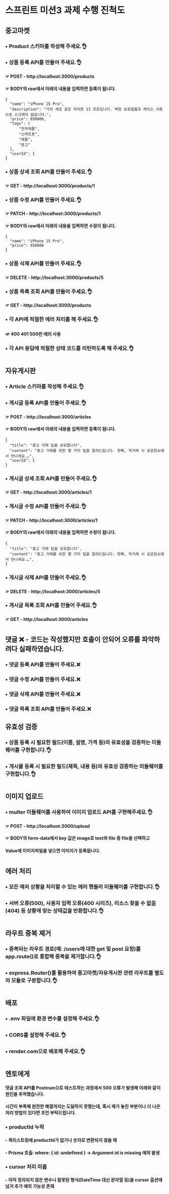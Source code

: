 # 스프린트 미션3 과제 수행 진척도

## 중고마켓
### • Product 스키마를 작성해 주세요.👌

### • 상품 등록 API를 만들어 주세요.👌
####  ☞ POST - http://localhost:3000/products
####  ☞ BODY의 raw에서 아래의 내용을 입력하면 등록이 됩니다.
    {
      "name": "iPhone 15 Pro",
      "description": "거의 새것 같은 아이폰 13 프로입니다. 액정 보호필름과 케이스 사용으로 스크래치 없습니다.",
      "price": 950000,
      "tags": [
          "전자제품",
          "스마트폰",
          "애플",
          "중고"
      ],
      "userId": 1
    }  

### • 상품 상세 조회 API를 만들어 주세요.👌
####  ☞ GET - http://localhost:3000/products/1

### • 상품 수정 API를 만들어 주세요.👌
####  ☞ PATCH - http://localhost:3000/products/1
####  ☞ BODY의 raw에서 아래의 내용을 입력하면 수정이 됩니다.
    {
      "name": "iPhone 15 Pro",
      "price": 950000
    }

### • 상품 삭제 API를 만들어 주세요.👌
####  ☞ DELETE - http://localhost:3000/products/5

### • 상품 목록 조회 API를 만들어 주세요.👌
####  ☞ GET - http://localhost:3000/products

### • 각 API에 적절한 에러 처리를 해 주세요.👌
####  ☞ 400 401 500번 에러 사용

### • 각 API 응답에 적절한 상태 코드를 리턴하도록 해 주세요.👌

#
## 자유게시판
### • Article 스키마를 작성해 주세요.👌

### • 게시글 등록 API를 만들어 주세요.👌
####  ☞ POST - http://localhost:3000/articles
####  ☞ BODY의 raw에서 아래의 내용을 입력하면 등록이 됩니다.
    {
      "title": "중고 거래 팁을 공유합니다",
      "content": "중고 거래를 위한 몇 가지 팁을 알려드립니다. 첫째, 직거래 시 공공장소에서 만나세요.…",
      "userId": 1
    }

### • 게시글 상세 조회 API를 만들어 주세요.👌
####  ☞ GET - http://localhost:3000/articles/1

### • 게시글 수정 API를 만들어 주세요.👌
####  ☞ PATCH - http://localhost:3000/articles/1
#### ☞ BODY의 raw에서 아래의 내용을 입력하면 수정이 됩니다.
    {
      "title": "중고 거래 팁을 공유합니다",
      "content": "중고 거래를 위한 몇 가지 팁을 알려드립니다. 첫째, 직거래 시 공공장소에서 만나세요.…",
    }
### • 게시글 삭제 API를 만들어 주세요.👌
####  ☞ DELETE - http://localhost:3000/articles/5

### • 게시글 목록 조회 API를 만들어 주세요.👌
####  ☞ GET - http://localhost:3000/articles

#
## 댓글 ❌ - 코드는 작성했지만 호출이 안되어 오류를 파악하려다 실패하였습니다.
### • 댓글 등록 API를 만들어 주세요.❌
### • 댓글 수정 API를 만들어 주세요.❌
### • 댓글 삭제 API를 만들어 주세요.❌
### • 댓글 목록 조회 API를 만들어 주세요.❌


## 유효성 검증
### • 상품 등록 시 필요한 필드(이름, 설명, 가격 등)의 유효성을 검증하는 미들웨어를 구현합니다.👌
### • 게시물 등록 시 필요한 필드(제목, 내용 등)의 유효성 검증하는 미들웨어를 구현합니다.👌

#
## 이미지 업로드
### • multer 미들웨어를 사용하여 이미지 업로드 API를 구현해주세요.👌
####  ☞ POST - http://localhost:3000/upload
####  ☞ BODY의 form-data에서 key 값은 image로 text와 file 중 file을 선택하고 
####    Value에 이미지파일을 넣으면 이미지가 등록됩니다.

#
## 에러 처리
### • 모든 예외 상황을 처리할 수 있는 에러 핸들러 미들웨어를 구현합니다.👌
### • 서버 오류(500), 사용자 입력 오류(400 시리즈), 리소스 찾을 수 없음(404) 등 상황에 맞는 상태값을 반환합니다.👌

#
## 라우트 중복 제거
### • 중복되는 라우트 경로(예: /users에 대한 get 및 post 요청)를 app.route()로 통합해 중복을 제거합니다.👌
### • express.Router()를 활용하여 중고마켓/자유게시판 관련 라우트를 별도의 모듈로 구분합니다.👌

#
## 배포
### • .env 파일에 환경 변수를 설정해 주세요.👌
### • CORS를 설정해 주세요.👌
### • render.com으로 배포해 주세요.👌

#
## 멘토에게
#### 댓글 조회 API를 Postman으로 테스트하는 과정에서 500 오류가 발생해 아래와 같이 원인을 추적했습니다. 
#### 시간이 부족해 완전한 해결까지는 도달하지 못했는데, 혹시 제가 놓친 부분이나 더 나은 처리 방법이 있다면 조언 부탁드립니다.

### • productId 누락
#### ‑ 쿼리스트링에 productId가 없거나 숫자로 변환되지 않을 때
#### ‑ Prisma 호출: where: { id: undefined } → Argument id is missing 예외 발생

### • cursor 처리 미흡
#### ‑ 아직 정의되지 않은 변수나 잘못된 형식(DateTime 대신 문자열 등)을 cursor 옵션에 넘겨 추가 예외 가능성 존재
